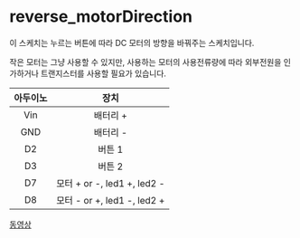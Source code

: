 # reverse_motorDirection

이 스케치는 누르는 버튼에 따라 DC 모터의 방향을 바꿔주는 스케치입니다. 

작은 모터는 그냥 사용할 수 있지만, 사용하는 모터의 사용전류량에 따라 외부전원을 인가하거나 트랜지스터를 사용할 필요가 있습니다. 

|아두이노 | 장치 |
| :-------: | :------: |
| Vin     | 배터리 + |
| GND     | 배터리 - |
| D2      | 버튼 1   |
| D3      | 버튼 2   | 
| D7      | 모터 + or -, led1 +, led2 -|
| D8      | 모터 - or +, led1 -, led2 +|

[동영상](https://youtu.be/hKMOfAZM7Q8)

